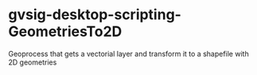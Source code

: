 # gvsig-desktop-scripting-GeometriesTo2D
Geoprocess that gets a vectorial layer and transform it to a shapefile with 2D geometries
